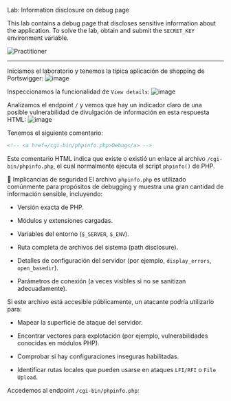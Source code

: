 Lab: Information disclosure on debug page

This lab contains a debug page that discloses sensitive information about the application. To solve the lab, obtain and submit the `SECRET_KEY` environment variable.

![Practitioner](https://img.shields.io/badge/level-Apprentice-green) 

---

Iniciamos el laboratorio y tenemos la típica aplicación de shopping de Portswigger:
![image](https://github.com/user-attachments/assets/b04b34d5-a34f-424b-839e-20501420cc51)

Inspeccionamos la funcionalidad de `View details`:
![image](https://github.com/user-attachments/assets/47ac8307-c0c6-42a6-bbeb-738474e93df5)

Analizamos el endpoint `/` y vemos que hay un indicador claro de una posible vulnerabilidad de divulgación de información en esta respuesta HTML:
![image](https://github.com/user-attachments/assets/7d52c561-875c-4141-b2f4-f321b33c7a27)

Tenemos el siguiente comentario: 
```html
<!-- <a href=/cgi-bin/phpinfo.php>Debug</a> -->
```
Este comentario HTML indica que existe o existió un enlace al archivo `/cgi-bin/phpinfo.php`, el cual normalmente ejecuta el script `phpinfo()` de PHP.

🚨 Implicancias de seguridad
El archivo `phpinfo.php` es utilizado comúnmente para propósitos de debugging y muestra una gran cantidad de información sensible, incluyendo:

- Versión exacta de PHP.

- Módulos y extensiones cargadas.

- Variables del entorno (`$_SERVER`, `$_ENV`).

- Ruta completa de archivos del sistema (path disclosure).

- Detalles de configuración del servidor (por ejemplo, `display_errors`, `open_basedir`).

- Parámetros de conexión (a veces visibles si no se sanitizan adecuadamente).

Si este archivo está accesible públicamente, un atacante podría utilizarlo para:

- Mapear la superficie de ataque del servidor.

- Encontrar vectores para explotación (por ejemplo, vulnerabilidades conocidas en módulos PHP).

- Comprobar si hay configuraciones inseguras habilitadas.

- Identificar rutas locales que pueden usarse en ataques `LFI/RFI` o `File Upload`.


Accedemos al endpoint `/cgi-bin/phpinfo.php`:





